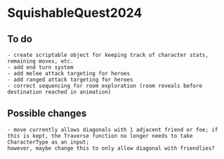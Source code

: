# SquishableQuest2024

## To do
	- create scriptable object for keeping track of character stats, remaining moves, etc.
	- add end turn system
	- add melee attack targeting for heroes
	- add ranged attack targeting for heroes
	- correct sequencing for room exploration (room reveals before destination reached in animation)

## Possible changes
	- move currently allows diagonals with 1 adjacent friend or foe; if this is kept, the Traverse function no longer needs to take CharacterType as an input; 
	however, maybe change this to only allow diagonal with friendlies?